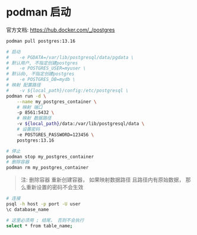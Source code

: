 # podman 启动

官方文档: https://hub.docker.com/_/postgres

```bash
podman pull postgres:13.16

# 启动
#    -e PGDATA=/var/lib/postgresql/data/pgdata \
# 默认用户, 不指定创建postgres
#    -e POSTGRES_USER=myuser \
# 默认db, 不指定创建postgres
#    -e POSTGRES_DB=mydb \
# 映射 配置路径
#    -v ${local_path}/config:/etc/postgresql \
podman run -d \
    --name my_postgres_container \
    # 映射 端口
    -p 8561:5432 \
    # 映射 数据路径
    -v ${local_path}/data:/var/lib/postgresql/data \
    # 设置密码
    -e POSTGRES_PASSWORD=123456 \
    postgres:13.16

# 停止
podman stop my_postgres_container
# 删除容器
podman rm my_postgres_container
```

> 注: 删除容器 重新创建容器， 如果映射数据路径 且路径内有原始数据， 那么重新设置的密码不会生效

```bash
# 连接
psql -h host -p port -U user
\c database_name

# 这里必须用 ; 结尾， 否则不会执行
select * from table_name; 

```
